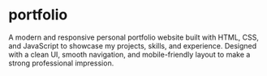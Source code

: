 # portfolio
A modern and responsive personal portfolio website built with HTML, CSS, and JavaScript to showcase my projects, skills, and experience. Designed with a clean UI, smooth navigation, and mobile-friendly layout to make a strong professional impression.
